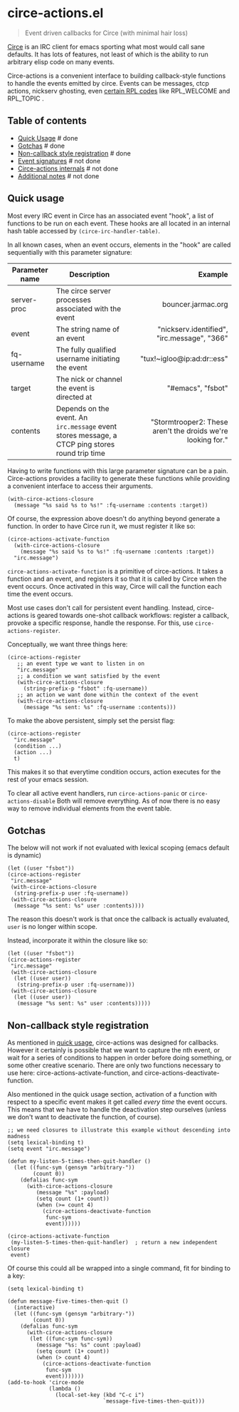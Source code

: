 # circe-actions.el
> Event driven callbacks for Circe (with minimal hair loss)

[Circe][] is an IRC client for emacs sporting what most would call sane defaults. It has lots of features, not least of which is the ability to run arbitrary elisp code on many events.


[circe]: https://github.com/jorgenschaefer/circe

Circe-actions is a convenient interface to building callback-style functions to handle the events emitted by circe. Events can be messages, ctcp actions, nickserv ghosting, even [certain RPL codes][] like RPL_WELCOME and RPL_TOPIC
.

[certain RPL codes]: https://tools.ietf.org/html/rfc2812#section-5

## Table of contents

- [Quick Usage](#quick-usage)  # done
- [Gotchas](#gotchas)  # done
- [Non-callback style registration](#non-callback-style-registration)  # done
- [Event signatures](#event-signatures)  # not done
- [Circe-actions internals](#circe-actions-internals)  # not done
- [Additional notes](#additional-notes)  # not done

## Quick usage

Most every IRC event in Circe has an associated event "hook", a list of functions to be run on each event. These hooks are all located in an internal hash table accessed by `(circe-irc-handler-table)`. 

In all known cases, when an event occurs, elements in the "hook" are called sequentially with this parameter signature:

| Parameter name | Description | Example |
| -------------- | ----------- | -------:|
| server-proc | The circe server processes associated with the event | bouncer.jarmac.org |
| event | The string name of an event | "nickserv.identified", "irc.message", "366" |
| fq-username | The fully qualified username initiating the event  | "tux!~igloo@ip:ad:dr::ess" |
| target | The nick or channel the event is directed at | "#emacs", "fsbot" |
| contents | Depends on the event. An `irc.message` event stores message, a CTCP ping stores round trip time | "Stormtrooper2: These aren't the droids we're looking for." |

Having to write functions with this large parameter signature can be a pain. Circe-actions provides a facility to generate these functions while providing a convenient interface to access their arguments.

``` elisp
(with-circe-actions-closure
  (message "%s said %s to %s!" :fq-username :contents :target))
```

Of course, the expression above doesn't do anything beyond generate a function. In order to have Circe run it, we must register it like so:

``` elisp
(circe-actions-activate-function
  (with-circe-actions-closure
    (message "%s said %s to %s!" :fq-username :contents :target))
  "irc.message")
 ```
 
 `circe-actions-activate-function` is a primitive of circe-actions. It takes a function and an event, and registers it so that it is called by Circe when the event occurs. Once activated in this way, Circe will call the function each time the event occurs.
 
 Most use cases don't call for persistent event handling. Instead, circe-actions is geared towards one-shot callback workflows: register a callback, provoke a specific response, handle the response. For this, use `circe-actions-register`.
 
Conceptually, we want three things here:
``` elisp
(circe-actions-register
   ;; an event type we want to listen in on
   "irc.message"
   ;; a condition we want satisfied by the event
   (with-circe-actions-closure
     (string-prefix-p "fsbot" :fq-username))
   ;; an action we want done within the context of the event
   (with-circe-actions-closure
     (message "%s sent: %s" :fq-username :contents)))
```

To make the above persistent, simply set the persist flag:

``` elisp
(circe-actions-register
  "irc.message"
  (condition ...)
  (action ...)
  t)
```

This makes it so that everytime condition occurs, action executes for the rest of your emacs session.

To clear all active event handlers, run `circe-actions-panic` or `circe-actions-disable` Both will remove everything. As of now there is no easy way to remove individual elements from the event table.

## Gotchas

The below will not work if not evaluated with lexical scoping (emacs default is dynamic)
 
 ``` elisp
(let ((user "fsbot"))
 (circe-actions-register
  "irc.message"
  (with-circe-actions-closure
   (string-prefix-p user :fq-username))
  (with-circe-actions-closure
   (message "%s sent: %s" user :contents))))
```
The reason this doesn't work is that once the callback is actually evaluated, `user` is no longer within scope.

Instead, incorporate it within the closure like so:

 ``` elisp
(let ((user "fsbot"))
 (circe-actions-register
  "irc.message"
  (with-circe-actions-closure
   (let ((user user))
    (string-prefix-p user :fq-username)))
  (with-circe-actions-closure
   (let ((user user))
    (message "%s sent: %s" user :contents)))))
```

## Non-callback style registration
As mentioned in [quick usage](#quick-usage), circe-actions was designed for callbacks. However it certainly is possible that we want to capture the nth event, or wait for a series of conditions to happen in order before doing something, or some other creative scenario. There are only two functions necessary to use here: circe-actions-activate-function, and circe-actions-deactivate-function.

Also mentioned in the quick usage section, activation of a function with respect to a specific event makes it get called _every time_ the event occurs. This means that we have to handle the deactivation step ourselves (unless we don't want to deactivate the function, of course).

``` elisp
;; we need closures to illustrate this example without descending into madness
(setq lexical-binding t)
(setq event "irc.message")

(defun my-listen-5-times-then-quit-handler ()
  (let ((func-sym (gensym "arbitrary-"))
        (count 0))
    (defalias func-sym
      (with-circe-actions-closure
         (message "%s" :payload)
         (setq count (1+ count)) 
         (when (>= count 4)
           (circe-actions-deactivate-function
            func-sym
            event))))))

(circe-actions-activate-function
 (my-listen-5-times-then-quit-handler)  ; return a new independent closure
 event)
```

Of course this could all be wrapped into a single command, fit for binding to a key:
``` elisp
(setq lexical-binding t)

(defun message-five-times-then-quit ()
  (interactive)
  (let ((func-sym (gensym "arbitrary-"))
        (count 0))
    (defalias func-sym
      (with-circe-actions-closure
       (let ((func-sym func-sym))
         (message "%s: %s" count :payload)
         (setq count (1+ count)) 
         (when (> count 4)
           (circe-actions-deactivate-function
            func-sym
            event)))))))
(add-to-hook 'circe-mode
             (lambda () 
               (local-set-key (kbd "C-c i") 
                              `message-five-times-then-quit)))
```



